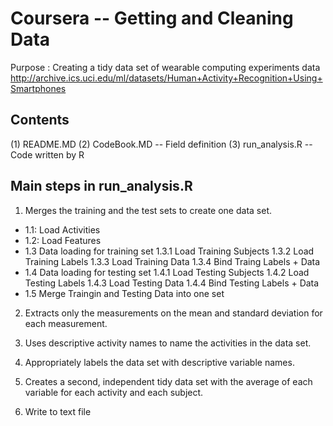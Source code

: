 # Coursera -- Getting and Cleaning Data 
Purpose : Creating a tidy data set of wearable computing experiments data 
http://archive.ics.uci.edu/ml/datasets/Human+Activity+Recognition+Using+Smartphones


## Contents
(1) README.MD 
(2) CodeBook.MD  -- Field definition
(3) run_analysis.R  -- Code written by R


## Main steps in run_analysis.R
1. Merges the training and the test sets to create one data set.
 * 1.1: Load Activities
 * 1.2: Load Features
 * 1.3 Data loading for training set
  1.3.1 Load Training Subjects
  1.3.2 Load Training Labels
  1.3.3 Load Training Data
  1.3.4 Bind Traing Labels + Data
 * 1.4 Data loading for testing set
  1.4.1 Load Testing Subjects
  1.4.2 Load Testing Labels
  1.4.3 Load Testing Data
  1.4.4 Bind Testing Labels + Data
 * 1.5 Merge Traingin and Testing Data into one set

2. Extracts only the measurements on the mean and standard deviation for each measurement.

3. Uses descriptive activity names to name the activities in the data set. 

4. Appropriately labels the data set with descriptive variable names.

5. Creates a second, independent tidy data set with the average of each variable for each activity and each subject.

6. Write to text file
